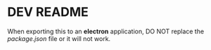 # DEV README
When exporting this to an **electron** application, DO NOT replace the *package.json* file or it will not work.